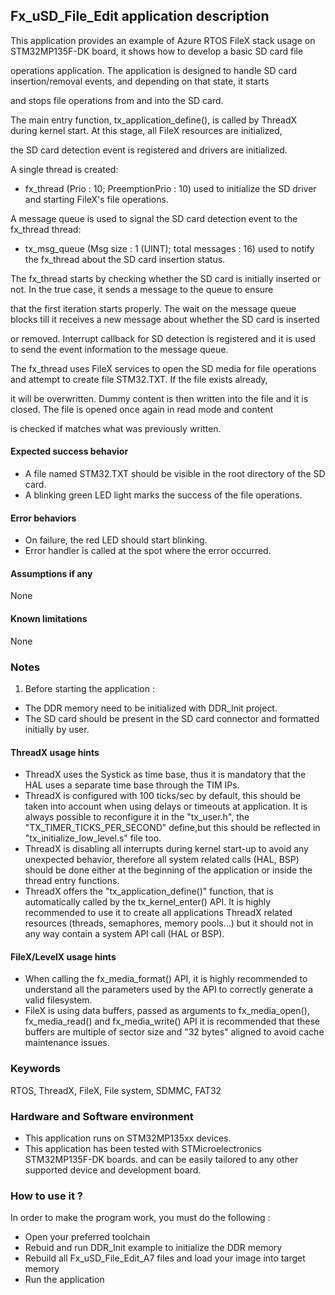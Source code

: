 ## <b>Fx_uSD_File_Edit application description</b>

This application provides an example of Azure RTOS FileX stack usage on STM32MP135F-DK board, it shows how to develop a basic SD card file

operations application. The application is designed to handle SD card insertion/removal events, and depending on that state, it starts

and stops file operations from and into the SD card.


The main entry function, tx_application_define(), is called by ThreadX during kernel start. At this stage, all FileX resources are initialized,

the SD card detection event is registered and drivers are initialized.

A single thread is created:

  - fx_thread (Prio : 10; PreemptionPrio : 10) used to initialize the SD driver and starting FileX's file operations.

A message queue is used to signal the SD card detection event to the fx_thread thread:

  - tx_msg_queue (Msg size : 1 (UINT); total messages : 16) used to notify the fx_thread about the SD card insertion status.

The fx_thread starts by checking whether the SD card is initially inserted or not. In the true case, it sends a message to the queue to ensure

that the first iteration starts properly. The wait on the message queue blocks till it receives a new message about whether the SD card is inserted

or removed. Interrupt callback for SD detection is registered and it is used to send the event information to the message queue.

The fx_thread uses FileX services to open the SD media for file operations and attempt to create file STM32.TXT. If the file exists already,

it will be overwritten. Dummy content is then written into the file and it is closed. The file is opened once again in read mode and content

is checked if matches what was previously written.

#### <b>Expected success behavior</b>

- A file named STM32.TXT should be visible in the root directory of the SD card.
- A blinking green LED light marks the success of the file operations.

#### <b>Error behaviors</b>

- On failure, the red LED should start blinking.
- Error handler is called at the spot where the error occurred.

#### <b>Assumptions if any</b>
None

#### <b>Known limitations</b>
None

### <b>Notes</b>

 1. Before starting the application :
 - The DDR memory need to be initialized with DDR_Init project.
 - The SD card should be present in the SD card connector and formatted initially by user.

#### <b>ThreadX usage hints</b>

 - ThreadX uses the Systick as time base, thus it is mandatory that the HAL uses a separate time base through the TIM IPs.
 - ThreadX is configured with 100 ticks/sec by default, this should be taken into account when using delays or timeouts at application. It is always possible to reconfigure it in the "tx_user.h", the "TX_TIMER_TICKS_PER_SECOND" define,but this should be reflected in "tx_initialize_low_level.s" file too.
 - ThreadX is disabling all interrupts during kernel start-up to avoid any unexpected behavior, therefore all system related calls (HAL, BSP) should be done either at the beginning of the application or inside the thread entry functions.
 - ThreadX offers the "tx_application_define()" function, that is automatically called by the tx_kernel_enter() API.
   It is highly recommended to use it to create all applications ThreadX related resources (threads, semaphores, memory pools...)  but it should not in any way contain a system API call (HAL or BSP).


#### <b>FileX/LevelX usage hints</b>

- When calling the fx_media_format() API, it is highly recommended to understand all the parameters used by the API to correctly generate a valid filesystem.
- FileX is using data buffers, passed as arguments to fx_media_open(), fx_media_read() and fx_media_write() API it is recommended that these buffers are multiple of sector size and "32 bytes" aligned to avoid cache maintenance issues.


### <b>Keywords</b>

RTOS, ThreadX, FileX, File system, SDMMC, FAT32

### <b>Hardware and Software environment</b>

  - This application runs on STM32MP135xx devices.
  - This application has been tested with STMicroelectronics STM32MP135F-DK boards.
    and can be easily tailored to any other supported device and development board.

### <b>How to use it ?</b>

In order to make the program work, you must do the following :

 - Open your preferred toolchain
 - Rebuid and run DDR_Init example to initialize the DDR memory
 - Rebuild all Fx_uSD_File_Edit_A7 files and load your image into target memory
 - Run the application
